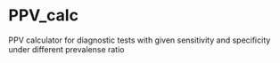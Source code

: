 # PPV_calc
PPV calculator for diagnostic tests with given sensitivity and specificity under different prevalense ratio
